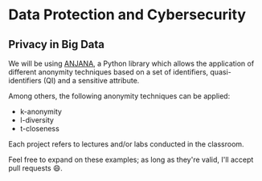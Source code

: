# Data Protection and Cybersecurity

## Privacy in Big Data

We will be using [ANJANA](https://anjana.readthedocs.io/en/latest/index.html), a Python library which allows the application of different anonymity techniques based on a set of identifiers, quasi-identifiers (QI) and a sensitive attribute. 

Among others, the following anonymity techniques can be applied:
 - k-anonymity
 - l-diversity
 - t-closeness

Each project refers to lectures and/or labs conducted in the classroom.

Feel free to expand on these examples; as long as they're valid, I'll accept pull requests 😄.
